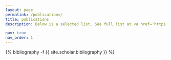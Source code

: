 ```yaml
---
layout: page
permalink: /publications/
title: publications
description: Below is a selected list. See full list at <a href='https://scholar.google.com/citations?hl=en&user=jdpFVlgAAAAJ&view_op=list_works&sortby=pubdate&inst=2200037940676332253' > google scholar </a> 

nav: true
nav_order: 1
---
```

<!-- _pages/publications.md -->
<div class="publications">

{% bibliography -f {{ site.scholar.bibliography }} %}

</div>
